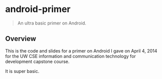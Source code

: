 # android-primer

> An ultra basic primer on Android.

## Overview

This is the code and slides for a primer on Android I gave on April 4, 2014 for
the UW CSE information and communication technology for development capstone
course.

It is super basic.
